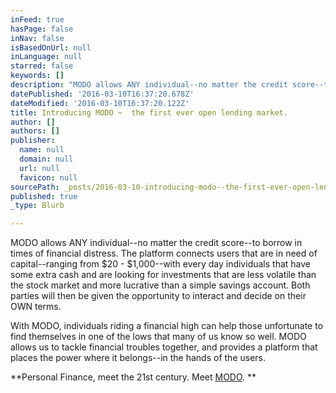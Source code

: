 ```yaml
---
inFeed: true
hasPage: false
inNav: false
isBasedOnUrl: null
inLanguage: null
starred: false
keywords: []
description: "MODO allows ANY individual--no matter the credit score--to borrow in times of financial distress. The platform connects users that are in need of capital--ranging from $20 - $1,000--with every day individuals that have some extra cash and are looking for investments that are less volatile than the stock market and more lucrative than a simple savings account. Both parties will then be given the opportunity to interact and decide on their OWN terms.\_"
datePublished: '2016-03-10T16:37:20.678Z'
dateModified: '2016-03-10T16:37:20.122Z'
title: Introducing MODO ~  the first ever open lending market.
author: []
authors: []
publisher:
  name: null
  domain: null
  url: null
  favicon: null
sourcePath: _posts/2016-03-10-introducing-modo--the-first-ever-open-lending-market.md
published: true
_type: Blurb

---
```

MODO allows ANY individual--no matter the credit score--to borrow in times of financial distress. The platform connects users that are in need of capital--ranging from $20 - $1,000--with every day individuals that have some extra cash and are looking for investments that are less volatile than the stock market and more lucrative than a simple savings account. Both parties will then be given the opportunity to interact and decide on their OWN terms. 

With MODO, individuals riding a financial high can help those unfortunate to find themselves in one of the lows that many of us know so well. MODO allows us to tackle financial troubles together, and provides a platform that places the power where it belongs--in the hands of the users.  

**Personal Finance, meet the 21st century. Meet [MODO][0].   **

[0]: https://www.youtube.com/watch?v=GXE_n2q08Yw